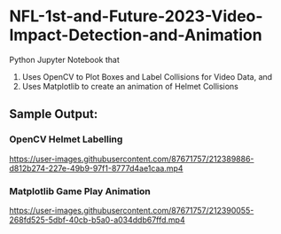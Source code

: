 # NFL-1st-and-Future-2023-Video-Impact-Detection-and-Animation

Python Jupyter Notebook that 

1) Uses OpenCV to Plot Boxes and Label Collisions for Video Data, and
2) Uses Matplotlib to create an animation of Helmet Collisions

## Sample Output:

### OpenCV Helmet Labelling

https://user-images.githubusercontent.com/87671757/212389886-d812b274-227e-49b9-97f1-8777d4ae1caa.mp4

### Matplotlib Game Play Animation

https://user-images.githubusercontent.com/87671757/212390055-268fd525-5dbf-40cb-b5a0-a034ddb67ffd.mp4
